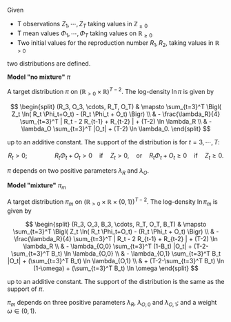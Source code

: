 Given
- T observations $Z_1, \cdots, Z_T$ taking values in $\mathbb{Z}_{\geq 0}$
- T mean values $\Phi_1, \cdots, \Phi_T$ taking values on $\mathbb{R}_{\geq 0}$
- Two initial values for the reproduction number $R_1, R_2$, taking values in $\mathbb{R}_{>0}$

two distributions are defined.

**Model "no mixture"** $\pi$ 

A target distribution $\pi$ on $(\mathbb{R}_{>0} \times \mathbb{R})^{T-2}$. The log-density $\ln \pi$ is given by

$$ 
\begin{split}
(R_3, O_3, \cdots, R_T, O_T) & \mapsto \sum_{t=3}^T \Bigl( Z_t \ln( R_t \Phi_t+O_t) - (R_t \Phi_t + O_t) \Bigr)  \\
& - \frac{\lambda_R}{4} \sum_{t=3}^T | R_t - 2 R_{t-1} + R_{t-2} | + (T-2) \ln \lambda_R   \\
& - \lambda_O  \sum_{t=3}^T |O_t| + (T-2) \ln \lambda_0.
\end{split}
$$

up to an additive constant. The support of the distribution is for $t=3, \cdots, T$: 

$$
R_t > 0; \qquad \qquad  R_t \Phi_t + O_t > 0  \quad \text{if} \quad Z_t >0, \quad \text{or} \quad R_t \Phi_t + O_t \geq 0  \quad \text{if} \quad Z_t  \geq 0.
$$

$\pi$ depends on two positive parameters $\lambda_R$ and $\lambda_O$.

**Model "mixture"**  $\pi_m$

A target distribution $\pi_m$ on $(\mathbb{R}_{>0} \times \mathbb{R} \times \{0,1\} )^{T-2}$. The log-density $\ln \pi_m$ is given by

$$ 
\begin{split}
(R_3, O_3, B_3, \cdots, R_T, O_T, B_T) & \mapsto \sum_{t=3}^T \Bigl( Z_t \ln( R_t \Phi_t+O_t) - (R_t \Phi_t + O_t) \Bigr)  \\
& - \frac{\lambda_R}{4} \sum_{t=3}^T | R_t - 2 R_{t-1} + R_{t-2} | + (T-2) \ln \lambda_R   \\
& - \lambda_{O,0}  \sum_{t=3}^T (1-B_t) |O_t| + (T-2-\sum_{t=3}^T B_t) \ln \lambda_{O,0} \\
& - \lambda_{O,1}  \sum_{t=3}^T B_t |O_t| + (\sum_{t=3}^T B_t) \ln \lambda_{O,1} \\
& + (T-2-\sum_{t=3}^T B_t) \ln (1-\omega) +  (\sum_{t=3}^T B_t) \ln \omega
\end{split}
$$

up to an additive constant. The support of the distribution is the same as the support of $\pi$.

$\pi_m$ depends on three positive parameters $\lambda_R$, $\lambda_{O,0}$ and $\lambda_{O,1}$; and a weight $\omega \in (0,1)$.


